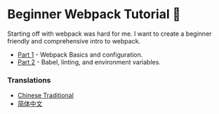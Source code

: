 # Beginner Webpack Tutorial :school:

Starting off with webpack was hard for me. I want to create a beginner friendly and comprehensive
intro to webpack.

- [Part 1](https://github.com/AriaFallah/WebpackTutorial/tree/master/part1) - Webpack Basics and configuration.
- [Part 2](https://github.com/AriaFallah/WebpackTutorial/tree/master/part2) - Babel, linting, and environment variables.

### Translations
- [Chinese Traditional](https://github.com/AriaFallah/WebpackTutorial/tree/master/zh-TW)
- [简体中文](./zh-cn)
